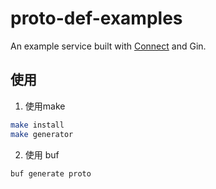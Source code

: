 # proto-def-examples

An example service built with [Connect](https://connect.build) and Gin.

## 使用

1. 使用make
```sh
make install
make generator
```

2. 使用 buf
```
buf generate proto
```